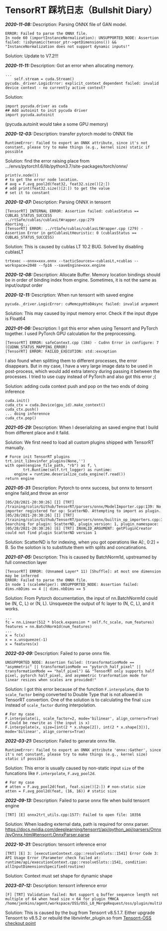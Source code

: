 
# TensorRT 踩坑日志（Bullshit Diary）

<b><i>2020-11-08:  </i></b>
Description:
Parsing ONNX file of GAN model.
```
ERROR: Failed to parse the ONNX file.
In node 60 (importInstanceNormalization): UNSUPPORTED_NODE: Assertion failed: !isDynamic(tensor_ptr->getDimensions()) && "InstanceNormalization does not support dynamic inputs!"
```
Solution:
Update to V7.2!!!

<b><i>2020-11-11:  </i></b>
Description:
Got an error when allocating memory.
```
...
    self.stream = cuda.Stream()
pycuda._driver.LogicError: explicit_context_dependent failed: invalid device context - no currently active context?
```
Solution:
```
import pycuda.driver as cuda
## Add autoinit to init pycuda driver
import pycuda.autoinit

```
(pycuda.autoinit would take a some GPU memory)

<b><i>2020-12-03:  </i></b>
Description:
transfer pytorch model to ONNX file
```
RuntimeError: Failed to export an ONNX attribute, since it's not constant, please try to make things (e.g., kernel size) static if possible
```
Solution:
find the error raising place from .../envs/pytorch1.6/lib/python3.7/site-packages/torch/onnx/
```
print(v.node())
# to get the error node location.
# avg = F.avg_pool2d(feat32, feat32.size()[2:])
# add print(feat32.size()[2:]) to get the value
# set it to constant
```

<b><i>2020-12-07:  </i></b>
Description:
Parsing ONNX in tensorrt
```
[TensorRT] INTERNAL ERROR: Assertion failed: cublasStatus == CUBLAS_STATUS_SUCCESS
../rtSafe/cublas/cublasLtWrapper.cpp:279
Aborting...
[TensorRT] ERROR: ../rtSafe/cublas/cublasLtWrapper.cpp (279) - Assertion Error in getCublasLtHeuristic: 0 (cublasStatus == CUBLAS_STATUS_SUCCESS)
```
Solution:
This is caused by cublas LT 10.2 BUG. Solved by disabling cublasLT
```
trtexec --onnx=xxx.onnx --tacticSources=-cublasLt,+cublas --workspace=2048 --fp16 --saveEngine=xxx.engine
```

<b><i>2020-12-08:  </i></b>
Description:
Allocate Buffer. Memory location bindings should be in order of binding index from engine.
Sometimes, it is not the same as input/output order


<b><i>2020-12-11:  </i></b>
Description:
When run tensorrt with saved engine
```
pycuda._driver.LogicError: cuMemcpyHtoDAsync failed: invalid argument
```
Solution: This may caused by input memory error. Check if the input dtype is Float64

<b><i>2021-01-06:  </i></b>
Description:
I got this error when using Tensorrt and PyTorch together. I used PyTorch GPU calculation for the preprocessing.
```
[TensorRT] ERROR: safeContext.cpp (184) - Cudnn Error in configure: 7 (CUDNN_STATUS_MAPPING_ERROR)
[TensorRT] ERROR: FAILED_EXECUTION: std::exception
```
I also found when splitting them to different processes, the error disappears. But in my case, I have a very large image data to be used in post-process, which would add extra latency during passing it between the processes.
I tried to use cupy instead of PyTorch and also got this error ;(

Solution: adding cuda context push and pop on the two ends of doing inference

```
cuda.init()
cuda_ctx = cuda.Device(gpu_id).make_context()
cuda_ctx.push()
... doing inferennce
cuda_ctx.pop()
```

<b><i>2021-05-29:  </i></b>
Description:
When I deserializing an saved engine that I build from different place and it faild.

Solution: We first need to load all custom plugins shipped with TensorRT manually.

```
# Force init TensorRT plugins
trt.init_libnvinfer_plugins(None,'')
with open(engine_file_path, "rb") as f, \
        trt.Runtime(self.trt_logger) as runtime:
    engine = runtime.deserialize_cuda_engine(f.read())
return engine
```

<b><i>2021-05-31:  </i></b>
Description:
Pytorch to onnx success, but onnx to tensorrt engine faild,and throw an error
```
[05/28/2021-20:30:26] [I] [TRT] /training/colin/Github/TensorRT/parsers/onnx/ModelImporter.cpp:139: No importer registered for op: ScatterND. Attempting to import as plugin.
[05/28/2021-20:30:26] [I] [TRT] /training/colin/Github/TensorRT/parsers/onnx/builtin_op_importers.cpp:3775: Searching for plugin: ScatterND, plugin_version: 1, plugin_namespace:
[05/28/2021-20:30:26] [E] [TRT] INVALID_ARGUMENT: getPluginCreator could not find plugin ScatterND version 1
```

Solution: ScatterND is for indexing, when you got operations like A[:, 0:2] = B. So the solotion is to substitute them with splits and concatinations.

<b><i>2021-07-05:  </i></b>
Description:
This is caused by BatchNorm1d, upstreamed by full connection layer
```
[TensorRT] ERROR: (Unnamed Layer* 11) [Shuffle]: at most one dimension may be inferred
ERROR: Failed to parse the ONNX file.
In node 1 (scaleHelper): UNSUPPORTED_NODE: Assertion failed: dims.nbDims == 4 || dims.nbDims == 5
```

Solution: From Pytorch documentation, the input of nn.BatchNorm1d could be (N, C, L) or (N, L). Unsqueeze the output of fc layer to (N, C, L), and it works.
```
...
fc = nn.Linear(512 * block.expansion * self.fc_scale, num_features)
features = nn.BatchNorm1d(num_features)
...
x = fc(x)
x = x.unsqueeze(-1)
x = features(x)
```

<b><i>2022-03-09:  </i></b>
Description:
Failed to parse onnx file.
```
UNSUPPORTED_NODE: Assertion failed: (transformationMode == "asymmetric" || transformationMode == "pytorch_half_pixel" || transformationMode == "half_pixel") && "TensorRT only supports half pixel, pytorch half_pixel, and asymmetric tranformation mode for linear resizes when scales are provided!"
```

Solution:
I got this error because of the function `F.interpolate`, due to `scale_factor` being converted to Double Type that is not allowed in TensorRT convertion.
One of the solution is to calculating the final `size` instead of `scale_factor` during interpolation.
```
# For my case
F.interpolate(i, scale_factor=2, mode='bilinear', align_corners=True)
# Could be rewrite as (the input is x)
F.interpolate(x, size=[int(2 * x.shape[2]), int(2 * x.shape[3])], mode='bilinear', align_corners=True)
```

<b><i>2022-03-21:  </i></b>
Description:
Failed to generate onnx file.
```
RuntimeError: Failed to export an ONNX attribute 'onnx::Gather', since it's not constant, please try to make things (e.g., kernel size) static if possible
```

Solution:
This error is usually caused by non-static input `size` of the funcations like `F.interpolate`, `F.avg_pool2d`.
```
# For my case
# atten = F.avg_pool2d(feat, feat.size()[2:]) # non-static size
atten = F.avg_pool2d(feat, (16, 16)) # static size
```

<b><i>2022-09-13:  </i></b>
Description:
Failed to parse onnx file when build tensorrt engine
```
[TRT] [E] onnx2trt_utils.cpp:1577: Failed to open file: 10356
```

Solution:
When loading external data, path is required for onnx parser.
https://docs.nvidia.com/deeplearning/tensorrt/api/python_api/parsers/Onnx/pyOnnx.html#tensorrt.OnnxParser.parse

<b><i>2022-10-31:  </i></b>
Description:
tensorrt inference error
```
[TRT] [E] 3: [executionContext.cpp::resolveSlots::1541] Error Code 3: API Usage Error (Parameter check failed at: runtime/api/executionContext.cpp::resolveSlots::1541, condition: allInputDimensionsSpecified(routine)
```

Solution:
Context must set shape for dynamic shape

<b><i>2023-07-12:  </i></b>
Description:
tensorrt inference error
```
[F] [TRT] Validation failed: Not support q buffer sequence length not multiple of 64 when head size < 64 for plugin fMHCA
/home/jenkins/agent/workspace/OSS/OSS_L0_MergeRequest/oss/plugin/multiHeadCrossAttentionPlugin/fmhcaPlugin.cpp:31
```

Solution:
This is caused by the bug from Tensorrt v8.5.1.7.
Either upgrade Tensorrt to v8.5.2 or rebuild the libnvinfer_plugin.so from [Tensorrt-OSS checkout point](https://github.com/NVIDIA/TensorRT/tree/ef7713ca67435690f0b28dc9a50ee4021ae3651d)
